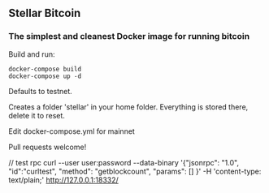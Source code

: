 ## Stellar Bitcoin  

### The simplest and cleanest Docker image for running bitcoin

Build and run:
```
docker-compose build
docker-compose up -d
```

Defaults to testnet.

Creates a folder 'stellar' in your home folder.  Everything is stored there, delete it to reset.

Edit docker-compose.yml for mainnet

Pull requests welcome!

// test rpc
curl --user user:password --data-binary '{"jsonrpc": "1.0", "id":"curltest", "method": "getblockcount", "params": [] }' -H 'content-type: text/plain;' http://127.0.0.1:18332/
